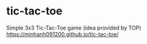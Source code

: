 # tic-tac-toe
Simple 3x3 Tic-Tac-Toe game (idea provided by TOP)
https://minhanh091200.github.io/tic-tac-toe/
